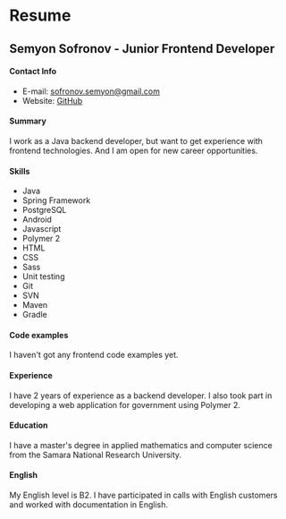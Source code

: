 # Resume

## Semyon Sofronov - Junior Frontend Developer

#### Contact Info

* E-mail: sofronov.semyon@gmail.com
* Website: [GitHub](https://github.com/sofronovsd)

#### Summary

I work as a Java backend developer, but want to get experience with frontend technologies.
And I am open for new career opportunities.

#### Skills 

* Java
* Spring Framework
* PostgreSQL
* Android
* Javascript
* Polymer 2
* HTML
* CSS
* Sass
* Unit testing
* Git
* SVN
* Maven
* Gradle

#### Code examples

I haven't got any frontend code examples yet.

#### Experience

I have 2 years of experience as a backend developer.
I also took part in developing a web application for government using Polymer 2.

#### Education

I have a master's degree in applied mathematics and computer science from the Samara National Research University.

#### English 

My English level is B2. I have participated in calls with English customers and worked with documentation in English.
